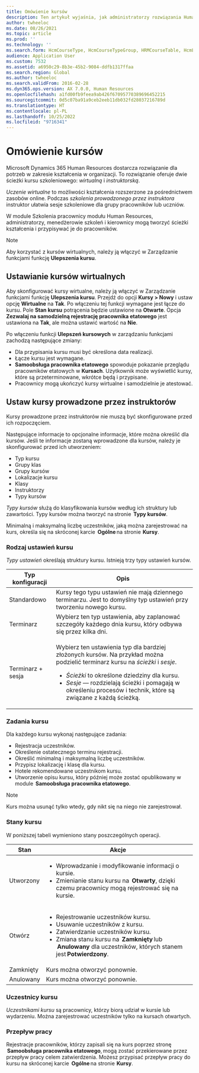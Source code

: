```yaml
---
title: Omówienie kursów
description: Ten artykuł wyjaśnia, jak administratorzy rozwiązania Human Resources i menedżerowie mogą korzystać z funkcji kursów do obsługi informacji o kursach są udostępnione pracownikom.
author: twheeloc
ms.date: 08/26/2021
ms.topic: article
ms.prod: ''
ms.technology: ''
ms.search.form: HcmCourseType, HcmCourseTypeGroup, HRMCourseTable, HcmLearningWorkspace
audience: Application User
ms.custom: 7532
ms.assetid: a6950c29-8b3e-45b2-9084-ddfb1317ffaa
ms.search.region: Global
ms.author: twheeloc
ms.search.validFrom: 2016-02-28
ms.dyn365.ops.version: AX 7.0.0, Human Resources
ms.openlocfilehash: a1fd00fb9feea9ab426f67095770389696452215
ms.sourcegitcommit: 0d5c07ba91a9ceb2eeb11db032fd28037216789d
ms.translationtype: HT
ms.contentlocale: pl-PL
ms.lasthandoff: 10/25/2022
ms.locfileid: "9716341"
---
```

# <a name="courses-overview"></a>Omówienie kursów

Microsoft Dynamics 365 Human Resources dostarcza rozwiązanie dla potrzeb w zakresie kształcenia w organizacji. To rozwiązanie oferuje dwie ścieżki kursu szkoleniowego: *wirtualną* i *instruktorską*.

*Uczenie wirtualne* to możliwości kształcenia rozszerzone za pośrednictwem zasobów online. Podczas *szkolenia prowadzonego przez instruktora* instruktor ułatwia sesje szkoleniowe dla grupy pracowników lub uczniów.

W module Szkolenia pracownicy modułu Human Resources, administratorzy, menedżerowie szkoleń i kierownicy mogą tworzyć ścieżki kształcenia i przypisywać je do pracowników.

> [!NOTE]
> Aby korzystać z kursów wirtualnych, należy ją włączyć w Zarządzanie funkcjami funkcję **Ulepszenia kursu**.

## <a name="set-up-virtual-courses"></a>Ustawianie kursów wirtualnych

Aby skonfigurować kursy wirtualne, należy ją włączyć w Zarządzanie funkcjami funkcję **Ulepszenia kursu**. Przejdź do opcji **Kursy \> Nowy** i ustaw opcję **Wirtualne** na **Tak**. Po włączeniu tej funkcji wymagane jest łącze do kursu. Pole **Stan kursu** potrącenia będzie ustawione na **Otwarte**. Opcja **Zezwalaj na samodzielną rejestrację pracownika etatowego** jest ustawiona na **Tak**, ale można ustawić wartość na **Nie**.

Po włączeniu funkcji **Ulepszeń kursowych** w zarządzaniu funkcjami zachodzą następujące zmiany:

- Dla przypisania kursu musi być określona data realizacji.
- Łącze kursu jest wymagane.
- **Samoobsługa pracownika etatowego** spowoduje pokazanie przeglądu pracowników etatowych w **Kursach**. Użytkownik może wyświetlić kursy, które są przeterminowane, wkrótce będą i przypisane.
- Pracownicy mogą ukończyć kursy wirtualne i samodzielnie je atestować.

## <a name="set-up-instructor-led-courses"></a>Ustaw kursy prowadzone przez instruktorów

Kursy prowadzone przez instruktorów nie muszą być skonfigurowane przed ich rozpoczęciem.

Następujące informacje to opcjonalne informacje, które można określić dla kursów. Jeśli te informacje zostaną wprowadzone dla kursów, należy je skonfigurować przed ich utworzeniem:

- Typ kursu
- Grupy klas
- Grupy kursów
- Lokalizacje kursu
- Klasy
- Instruktorzy
- Typy kursów

*Typy kursów* służą do klasyfikowania kursów według ich struktury lub zawartości. Typy kursów można tworzyć na stronie  **Typy kursów**.

Minimalną i maksymalną liczbę uczestników, jaką można zarejestrować na kurs, określa się na skróconej karcie  **Ogólne** na stronie  **Kursy**.

### <a name="course-setup-type"></a>Rodzaj ustawień kursu 

*Typy ustawień* określają struktury kursu. Istnieją trzy typy ustawień kursów.

| Typ konfiguracji | Opis |
|------|--------|
| Standardowo | Kursy tego typu ustawień nie mają dziennego terminarzu. Jest to domyślny typ ustawień przy tworzeniu nowego kursu. |
| Terminarz | Wybierz ten typ ustawienia, aby zaplanować szczegóły każdego dnia kursu, który odbywa się przez kilka dni. |
| Terminarz + sesja | <p>Wybierz ten ustawienia typ dla bardziej złożonych kursów. Na przykład można podzielić terminarz kursu na *ścieżki* i *sesje*.</p><ul><li>*Ścieżki* to określone dziedziny dla kursu.</li><li>*Sesje* — rozdzielają ścieżki i pomagają w określeniu procesów i technik, które są związane z każdą ścieżką.</li></ul> |

### <a name="course-tasks"></a>Zadania kursu

Dla każdego kursu wykonaj następujące zadania:

- Rejestracja uczestników.
- Określenie ostatecznego terminu rejestracji.
- Określić minimalną i maksymalną liczbę uczestników.
- Przypisz lokalizację i klasę dla kursu.
- Hotele rekomendowane uczestnikom kursu.
- Utworzenie opisu kursu, który później może zostać opublikowany w module  **Samoobsługa pracownika etatowego**.

> [!NOTE]
> Kurs można usunąć tylko wtedy, gdy nikt się na niego nie zarejestrował.

### <a name="course-statuses"></a>Stany kursu

W poniższej tabeli wymieniono stany poszczególnych operacji.

| Stan | Akcje |
|------|--------|
| Utworzony | <ul><li>Wprowadzanie i modyfikowanie informacji o kursie.</li><li>Zmienianie stanu kursu na  **Otwarty**, dzięki czemu pracownicy mogą rejestrować się na kursie.</li></ul> | 
| Otwórz | <ul><li>Rejestrowanie uczestników kursu.</li><li>Usuwanie uczestników z kursu.</li><li>Zatwierdzanie uczestników kursu.</li><li>Zmiana stanu kursu na  **Zamknięty** lub  **Anulowany** dla uczestników, których stanem jest **Potwierdzony**.</li></ul>|
| Zamknięty | Kurs można otworzyć ponownie. |
| Anulowany | Kurs można otworzyć ponownie. |

### <a name="course-participants"></a>Uczestnicy kursu

*Uczestnikami kursu* są pracownicy, którzy biorą udział w kursie lub wydarzeniu. Można zarejestrować uczestników tylko na kursach otwartych.

### <a name="workflow"></a>Przepływ pracy

Rejestracje pracowników, którzy zapisali się na kurs poprzez stronę  **Samoobsługa pracownika etatowego**, mogą zostać przekierowane przez przepływ pracy celem zatwierdzenia. Możesz przypisać przepływ pracy do kursu na skróconej karcie  **Ogólne** na stronie  **Kursy**.
